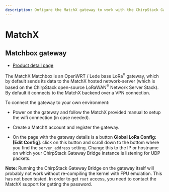 ```yaml
---
description: Onfigure the MatchX gateway to work with the ChirpStack Gateway Bridge service.
---
```


# MatchX

## Matchbox gateway

* [Product detail page](https://www.matchx.io/hardware/)

The MatchX Matchbox is an OpenWRT / Lede
base LoRa<sup>&reg;</sup> gateway, which by default sends its data to the MatchX hosted network-server
(which is based on the ChirpStack open-source LoRaWAN<sup>&reg;</sup> Network Server Stack).
By default it connects to the MatchX backend over a VPN connection.

To connect the gateway to your own environment:

* Power on the gateway and follow the MatchX provided manual to setup the
  wifi connection (in case needed).

* Create a MatchX account and register the gateway.

* On the page with the gateway details is a button **Global LoRa Config: [Edit Config]**.
  click on this button and scroll down to the bottom where you find the
  `server_address` setting. Change this to the IP or hostname on which
  your ChirpStack Gateway Bridge instance is listening for UDP packets.

**Note:** Running the ChirpStack Gateway Bridge on the gateway itself will probably
not work without re-compiling the kernel with FPU emulation. This has not been
tested. In order to get `root` access, you need to contact the MatchX support
for getting the password.
